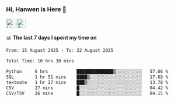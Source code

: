 ### Hi, Hanwen is Here 👋
<p>
	<a href="https://www.linkedin.com/in/liu-hanwen/"><img src="https://img.shields.io/badge/@hanwen-0A66C2?style=flat&logo=LinkedIn&logoColor=white" alt="Linkedin"  height="25px"/></a> 
	<a href="https://scholar.google.com/citations?user=HDF0su0AAAAJ"><img src="https://img.shields.io/badge/scholar-4385FE.svg?&style=plastic&logo=google-scholar&logoColor=white" alt="Google Scholar" height="25px"> </a>
</p>

📊 **The last 7 days I spent my time on** 
<!--START_SECTION:waka-->

```txt
From: 15 August 2025 - To: 22 August 2025

Total Time: 10 hrs 30 mins

Python     6 hrs           ██████████████▒░░░░░░░░░░   57.06 %
SQL        1 hr 51 mins    ████▒░░░░░░░░░░░░░░░░░░░░   17.69 %
textmate   1 hr 27 mins    ███▒░░░░░░░░░░░░░░░░░░░░░   13.78 %
CSV        27 mins         █░░░░░░░░░░░░░░░░░░░░░░░░   04.42 %
CSV/TSV    26 mins         █░░░░░░░░░░░░░░░░░░░░░░░░   04.15 %
```

<!--END_SECTION:waka-->


<!--
**david990917/david990917** is a ✨ _special_ ✨ repository because its `README.md` (this file) appears on your GitHub profile.

Here are some ideas to get you started:

- 🔭 I’m currently working on ...
- 🌱 I’m currently learning ...
- 👯 I’m looking to collaborate on ...
- 🤔 I’m looking for help with ...
- 💬 Ask me about ...
- 📫 How to reach me: ...
- 😄 Pronouns: ...
- ⚡ Fun fact: ...
-->
